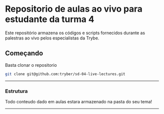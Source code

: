 # Repositorio de aulas ao vivo para estudante da turma 4

Este repositório armazena os códigos e scripts fornecidos durante as palestras ao vivo pelos especialistas da Trybe.

## Começando

Basta clonar o repositorio

```sh
git clone git@github.com:tryber/sd-04-live-lectures.git
```

---

### Estrutura

Todo conteudo dado em aulas estara armazenado na pasta do seu tema!

---
